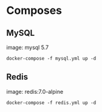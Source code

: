 # Composes

## MySQL

image: mysql 5.7

```shell
docker-compose -f mysql.yml up -d
```

## Redis

image: redis:7.0-alpine

```shell
docker-compose -f redis.yml up -d
```